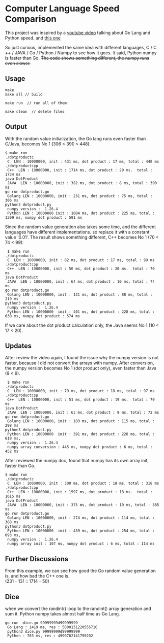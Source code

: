 # Computer Language Speed Comparison

This project was inspired by a [youtube video](https://www.youtube.com/watch?v=Q0hWo6LmUOw&list=WL&index=2) talking about Go Lang and Python speed. and [this one](https://www.youtube.com/watch?v=pb6cmfYlogg)

So just curious, implemented the same idea with different languages, C / C ++ / JAVA / Go / Python / Numpy to see how it goes. 
It said, Python numpy is faster than Go. 
~~The code shows something different, the numpy runs even slower.~~

## Usage
```
make
make all // build

make run  // run all of them

make clean  // delete files 
```


## Output
With the random value initialization, the Go lang runs even faster than C/Java, becomes No 1 (306 < 390 < 448).
```
$ make run
./dotproductc
 C  LEN : 10000000, init : 431 ms, dot product : 17 ms, total : 448 ms
./dotproductcpp
 C++  LEN : 10000000, init : 1714 ms, dot product : 20 ms.  total : 1734 ms
java DotProduct
 JAVA  LEN : 10000000, init : 382 ms, dot product : 8 ms, total : 390 ms
go run dotproduct.go
 Golang LEN : 10000000, init : 231 ms, dot product : 75 ms, total : 306 ms
python3 dotproduct.py
 numpy version :  1.26.4
 Python LEN : 10000000 init : 1084 ms, dot product : 225 ms, total : 1309 ms, numpy dot product : 591 ms
```

Since the random value generation also takes some time, and the different languages have different implementations. so replace it with a constant value '0.01'. The result shows something different, C++ becomes No 1 (70 < 74 < 99):

```
 $ make run
./dotproductc
 C  LEN : 10000000, init : 82 ms, dot product : 17 ms, total : 99 ms
./dotproductcpp
 C++  LEN : 10000000, init : 50 ms, dot product : 20 ms.  total : 70 ms
java DotProduct
 JAVA  LEN : 10000000, init : 64 ms, dot product : 10 ms, total : 74 ms
go run dotproduct.go
 Golang LEN : 10000000, init : 131 ms, dot product : 88 ms, total : 219 ms
python3 dotproduct.py
 numpy version :  1.26.4
 Python LEN : 10000000  init : 401 ms, dot product : 228 ms, total : 630 ms, numpy dot product : 574 ms
```

If we care about the dot product calculation only, the Java seems No 1 (10 < 17 < 20).


## Updates
After review the video again, I found the issue why the numpy version is not faster, because I did not convert the arrays with numpy.
After conversion, the numpy version becomes No 1 (dot product only), even faster than Java (6 < 9).

```
 $ make run
./dotproductc
 C  LEN : 10000000, init : 79 ms, dot product : 18 ms, total : 97 ms
./dotproductcpp
 C++  LEN : 10000000, init : 51 ms, dot product : 19 ms.  total : 70 ms
java DotProduct
 JAVA  LEN : 10000000, init : 63 ms, dot product : 9 ms, total : 72 ms
go run dotproduct.go
 Golang LEN : 10000000, init : 183 ms, dot product : 115 ms, total : 298 ms
python3 dotproduct.py
 Python LEN : 10000000  init : 391 ms, dot product : 228 ms, total : 619 ms,
 numpy version :  1.26.4
 numpy array conversion : 445 ms, numpy dot product : 6 ms, total : 452 ms
```

After reviewed the numpy doc, found that numpy has its own array init, faster than Go.

```
$ make run
./dotproductc
 C  LEN : 10000000, init : 300 ms, dot product : 18 ms, total : 318 ms
./dotproductcpp
 C++  LEN : 10000000, init : 1597 ms, dot product : 18 ms.  total : 1615 ms
java DotProduct
 JAVA  LEN : 10000000, init : 375 ms, dot product : 10 ms, total : 385 ms
go run dotproduct.go
 Golang LEN : 10000000, init : 274 ms, dot product : 114 ms, total : 388 ms
python3 dotproduct.py
 Python LEN : 10000000  init : 439 ms, dot product : 254 ms, total : 693 ms,
 numpy version :  1.26.4
 numpy array init : 107 ms, numpy dot product : 6 ms, total : 114 ms
```


## Further Discussions
From this example, we can see how good the Go random value generation is, and how bad the C++ one is.</br> (231 - 131 :: 1714 - 50)

## Dice
when we convert the randint() loop to the randint() array generation and sum it. Python numpy takes almost half time as Go Lang.
```
go run  dice.go 99999999d99999999
 Go Lang : 1419 ms, res : 5000131220556710
 python3 dice.py 99999999d99999999
 Python : 763 ms, res : 4999762141799202
```

